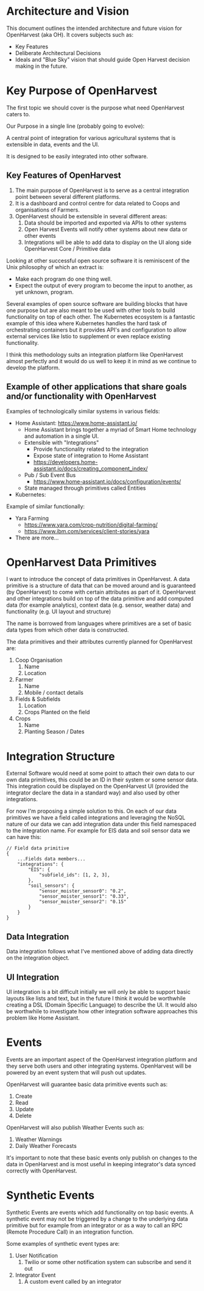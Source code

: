 # Architecture and Vision

This document outlines the intended architecture and future vision for OpenHarvest (aka OH).
It covers subjects such as:
- Key Features
- Deliberate Architectural Decisions
- Ideals and "Blue Sky" vision that should guide Open Harvest decision making in the future.

# Key Purpose of OpenHarvest
The first topic we should cover is the purpose what need OpenHarvest caters to.

Our Purpose in a single line (probably going to evolve):

A central point of integration for various agricultural systems that is extensible in data, events and the UI.

It is designed to be easily integrated into other software.

## Key Features of OpenHarvest

1. The main purpose of OpenHarvest is to serve as a central integration point between several different platforms.
2. It is a dashboard and control centre for data related to Coops and organisations of Farmers.
3. OpenHarvest should be extensible in several different areas:
   1. Data should be imported and exported via APIs to other systems
   2. Open Harvest Events will notify other systems about new data or other events
   3. Integrations will be able to add data to display on the UI along side OpenHarvest Core / Primitive data

Looking at other successful open source software it is reminiscent of the Unix philosophy of which an extract is:
- Make each program do one thing well.
- Expect the output of every program to become the input to another, as yet unknown, program.

Several examples of open source software are building blocks that have one purpose but are also meant
to be used with other tools to build functionality on top of each other. The Kubernetes ecosystem is a
fantastic example of this idea where Kubernetes handles the hard task of orchestrating containers but it
provides API's and configuration to allow external services like Istio to supplement or even replace
existing functionality. 

I think this methodology suits an integration platform like OpenHarvest almost perfectly and it would
do us well to keep it in mind as we continue to develop the platform. 

## Example of other applications that share goals and/or functionality with OpenHarvest 

Examples of technologically similar systems in various fields:
- Home Assistant: https://www.home-assistant.io/
  - Home Assistant brings together a myriad of Smart Home technology and automation in a single UI.
  - Extensible with "Integrations"
    - Provide functionality related to the integration
    - Expose state of integration to Home Assistant
    - https://developers.home-assistant.io/docs/creating_component_index/
  - Pub / Sub Event Bus
    - https://www.home-assistant.io/docs/configuration/events/
  - State managed through primitives called Entities
- Kubernetes: 

Example of similar functionally:
- Yara Farming
  - https://www.yara.com/crop-nutrition/digital-farming/
  - https://www.ibm.com/services/client-stories/yara
- There are more...

# OpenHarvest Data Primitives

I want to introduce the concept of data primitives in OpenHarvest. A data primitive is a structure of data
that can be moved around and is guaranteed (by OpenHarvest) to come with certain attributes as part of it.
OpenHarvest and other integrations build on top of the data primitive and add computed data
(for example analytics), context data (e.g. sensor, weather data) and functionality (e.g. UI layout and structure) 

The name is borrowed from languages where primitives are a set of basic data types from which other data is constructed.

The data primitives and their attributes currently planned for OpenHarvest are:
1. Coop Organisation
   1. Name
   2. Location
2. Farmer
   1. Name
   2. Mobile / contact details
3. Fields & Subfields
   1. Location
   2. Crops Planted on the field
4. Crops
   1. Name
   2. Planting Season / Dates


# Integration Structure

External Software would need at some point to attach their own data to our own data primitives, this could be
an ID in their system or some sensor data. This integration could be displayed on the OpenHarvest UI (provided
the integrator declare the data in a standard way) and also used by other integrations.

For now I'm proposing a simple solution to this. On each of our data primitives we have a field called integrations
and leveraging the NoSQL nature of our data we can add integration data under this field namespaced to the integration name.
For example for EIS data and soil sensor data we can have this:
```jsonc
// Field data primitive
{
    ...Fields data members...
    "integrations": {
        "EIS": {
            "subfield_ids": [1, 2, 3],
        },
        "soil_sensors": {
            "sensor_moister_sensor0": "0.2",
            "sensor_moister_sensor1": "0.33",
            "sensor_moister_sensor2": "0.15"
        }
    }
}
```

## Data Integration

Data integration follows what I've mentioned above of adding data directly on the integration object.

## UI Integration

UI integration is a bit difficult initially we will only be able to support basic layouts like lists and text,
but in the future I think it would be worthwhile creating a DSL (Domain Specific Language) to describe the UI.
It would also be worthwhile to investigate how other integration software approaches this problem like Home 
Assistant. 

# Events

Events are an important aspect of the OpenHarvest integration platform and they serve both users and other
integrating systems. OpenHarvest will be powered by an event system that will push out updates.

OpenHarvest will guarantee basic data primitive events such as:
1. Create
2. Read
3. Update
4. Delete

OpenHarvest will also publish Weather Events such as:
1. Weather Warnings
2. Daily Weather Forecasts

It's important to note that these basic events only publish on changes to the data in OpenHarvest
and is most useful in keeping integrator's data synced correctly with OpenHarvest.

# Synthetic Events

Synthetic Events are events which add functionality on top basic events. A synthetic event may not be triggered
by a change to the underlying data primitive but for example from an integrator or as a way to call an
RPC (Remote Procedure Call) in an integration function.

Some examples of synthetic event types are:
1. User Notification
   1. Twilio or some other notification system can subscribe and send it out
2. Integrator Event
   1. A custom event called by an integrator



